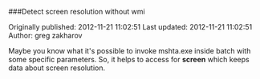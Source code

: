 ###Detect screen resolution without wmi

Originally published: 2012-11-21 11:02:51
Last updated: 2012-11-21 11:02:51
Author: greg zakharov

Maybe you know what it's possible to invoke mshta.exe inside batch with some specific parameters. So, it helps to access for **screen** which keeps data about screen resolution.